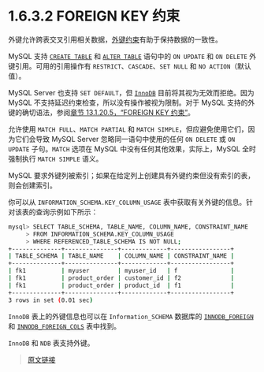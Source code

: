 # 1.6.3.2 FOREIGN KEY 约束

外键允许跨表交叉引用相关数据，[外键约束](/glossary.html)有助于保持数据的一致性。

MySQL 支持 [`CREATE TABLE`](/13/13.1/13.1.20/create-table.html) 和 [`ALTER TABLE`](/13/13.1/13.1.9/alter-table.html) 语句中的 `ON UPDATE` 和 `ON DELETE` 外键引用。可用的引用操作有 `RESTRICT`、`CASCADE`、`SET NULL` 和 `NO ACTION`（默认值）。

MySQL Server 也支持 `SET DEFAULT`，但 [`InnoDB`](/15/innodb-storage-engine.html) 目前将其视为无效而拒绝。因为 MySQL 不支持延迟约束检查，所以没有操作被视为限制。对于 MySQL 支持的外键的确切语法，参阅[章节 13.1.20.5，“FOREIGN KEY 约束”](/13/13.1/13.1.20/13.1.20.5/create-table-foreign-keys.html)。

允许使用 `MATCH FULL`、`MATCH PARTIAL` 和 `MATCH SIMPLE`，但应避免使用它们，因为它们会导致 MySQL Server 忽略同一语句中使用的任何 `ON DELETE` 或 `ON UPDATE` 子句。`MATCH` 选项在 MySQL 中没有任何其他效果，实际上，MySQL 全时强制执行 `MATCH SIMPLE` 语义。

MySQL 要求外键列被索引；如果在给定列上创建具有外键约束但没有索引的表，则会创建索引。

你可以从 `INFORMATION_SCHEMA.KEY_COLUMN_USAGE` 表中获取有关外键的信息。针对该表的查询示例如下所示：

```bash
mysql> SELECT TABLE_SCHEMA, TABLE_NAME, COLUMN_NAME, CONSTRAINT_NAME
     > FROM INFORMATION_SCHEMA.KEY_COLUMN_USAGE
     > WHERE REFERENCED_TABLE_SCHEMA IS NOT NULL;
+--------------+---------------+-------------+-----------------+
| TABLE_SCHEMA | TABLE_NAME    | COLUMN_NAME | CONSTRAINT_NAME |
+--------------+---------------+-------------+-----------------+
| fk1          | myuser        | myuser_id   | f               |
| fk1          | product_order | customer_id | f2              |
| fk1          | product_order | product_id  | f1              |
+--------------+---------------+-------------+-----------------+
3 rows in set (0.01 sec)
```

`InnoDB` 表上的外键信息也可以在 `Information_SCHEMA` 数据库的 [`INNODB_FOREIGN`](/26/26.4/26.4.12/information-schema-innodb-foreign-table.html) 和 [`INNODB_FOREIGN_COLS`](/26/26.4/26.4.13/information-schema-innodb-foreign-cols-table.html) 表中找到。

`InnoDB` 和 `NDB` 表支持外键。

> [原文链接](https://dev.mysql.com/doc/refman/8.0/en/constraint-foreign-key.html)
